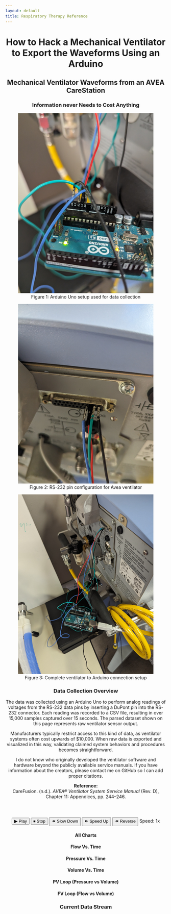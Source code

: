 ```yaml
---
layout: default
title: Respiratory Therapy Reference
---
```

 
<link rel="stylesheet" href="/info/_css/dashboard.css">

<div class="dashboard-container">
<header class="dashboard-header">
<h1>How to Hack a Mechanical Ventilator to Export the Waveforms Using an Arduino</h1>
<h2>Mechanical Ventilator Waveforms from an AVEA CareStation</h2>
<h3>Information never Needs to Cost Anything</h3>    
<div class="image-gallery">
  <figure class="image-container"><img src="pictures/ArduinoUnoHookup.jpg" alt="Arduino Uno Hookup Diagram"><figcaption>Figure 1: Arduino Uno setup used for data collection</figcaption></figure>
  <figure class="image-container"><img src="pictures/RS232-Pin-Config-Avea.jpg" alt="RS232 Pin Configuration for Avea Ventilator"><figcaption>Figure 2: RS-232 pin configuration for Avea ventilator</figcaption></figure>
  <figure class="image-container"><img src="pictures/Vent-Arduino-Hookup.jpg" alt="Ventilator to Arduino Connection"><figcaption>Figure 3: Complete ventilator to Arduino connection setup</figcaption></figure>
</div>

<header>
  <h3>Data Collection Overview</h3>
  <p>
    The data was collected using an Arduino Uno to perform analog readings of voltages from the RS-232 data pins by inserting a DuPont pin into the RS-232 connector. Each reading was recorded to a CSV file, resulting in over 15,000 samples captured over 15 seconds. The parsed dataset shown on this page represents raw ventilator sensor output.
  </p>

  <p>
    Manufacturers typically restrict access to this kind of data, as ventilator systems often cost upwards of $10,000. When raw data is exported and visualized in this way, validating claimed system behaviors and procedures becomes straightforward.
  </p>

  <p>
    I do not know who originally developed the ventilator software and hardware beyond the publicly available service manuals. If you have information about the creators, please contact me on GitHub so I can add proper citations.
  </p>

  <p>
    <strong>Reference:</strong><br>
    CareFusion. (n.d.). <cite>AVEA® Ventilator System Service Manual</cite> (Rev. D), Chapter 11: Appendices, pp. 244–246.
  </p>
</header>

  <div class="dashboard-controls">
    <div class="control-panel">
      <button id="playBtn">▶ Play</button>
      <button id="stopBtn">⏹ Stop</button>
      <button id="slowBtn">⏪ Slow Down</button>
      <button id="fastBtn">⏩ Speed Up</button>
      <button id="reverseBtn">⏪ Reverse</button>
      <span class="speed-indicator">Speed: <span id="speedDisplay">1x</span></span>
    </div>
  </div>

  <div class="dashboard-content">
    <div class="chart-container"><h4 class="chart-title">All Charts</h4><div class="chart-wrapper"><canvas id="timeSeriesChart"></canvas></div></div>
    <div class="chart-container"><h4 class="chart-title">Flow Vs. Time</h4><div class="chart-wrapper"><canvas id="timeSeriesChartFlow"></canvas></div></div>
    <div class="chart-container"><h4 class="chart-title">Pressure Vs. Time</h4><div class="chart-wrapper"><canvas id="timeSeriesChartPressure"></canvas></div></div>
    <div class="chart-container"><h4 class="chart-title">Volume Vs. Time</h4><div class="chart-wrapper"><canvas id="timeSeriesChartVolume"></canvas></div></div>
    <div class="chart-container loop-chart-container"><h4 class="chart-title">PV Loop (Pressure vs Volume)</h4><div class="chart-wrapper"><canvas id="PVLoop"></canvas></div></div>
    <div class="chart-container loop-chart-container"><h4 class="chart-title">FV Loop (Flow vs Volume)</h4><div class="chart-wrapper"><canvas id="FVLoop"></canvas></div></div>
    <div class="data-table-container"><h3>Current Data Stream</h3><table id="dataTable">
        <thead><tr id="tableHeader"></tr></thead><tbody id="tableBody"></tbody></table>
    </div>
  </div>
  </div>

<script src="https://cdn.jsdelivr.net/npm/xlsx@0.18.5/dist/xlsx.full.min.js"></script>
<script src="https://cdn.jsdelivr.net/npm/chart.js@3.7.1/dist/chart.min.js"></script>
<script src="https://cdn.jsdelivr.net/npm/chartjs-adapter-date-fns@2.0.0/dist/chartjs-adapter-date-fns.min.js"></script>
<script type="module" src="/info/js/dashboard.js"></script>

